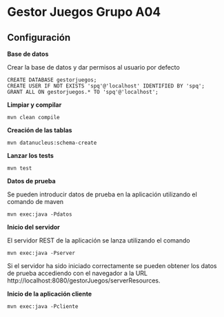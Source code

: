 Gestor Juegos Grupo A04
===============================

Configuración
------------- 

**Base de datos**

Crear la base de datos y dar permisos al usuario por defecto

    CREATE DATABASE gestorjuegos;
    CREATE USER IF NOT EXISTS 'spq'@'localhost' IDENTIFIED BY 'spq';
    GRANT ALL ON gestorjuegos.* TO 'spq'@'localhost';

**Limpiar y compilar**

    mvn clean compile

**Creación de las tablas**

    mvn datanucleus:schema-create

**Lanzar los tests**

    mvn test

**Datos de prueba**

Se pueden introducir datos de prueba en la aplicación utilizando el comando de maven

    mvn exec:java -Pdatos

**Inicio del servidor**

El servidor REST de la aplicación se lanza utilizando el comando

    mvn exec:java -Pserver

Si el servidor ha sido iniciado correctamente se pueden obtener los datos de prueba accediendo con el navegador a la URL http://localhost:8080/gestorJuegos/serverResources.

**Inicio de la aplicación cliente**

    mvn exec:java -Pcliente
